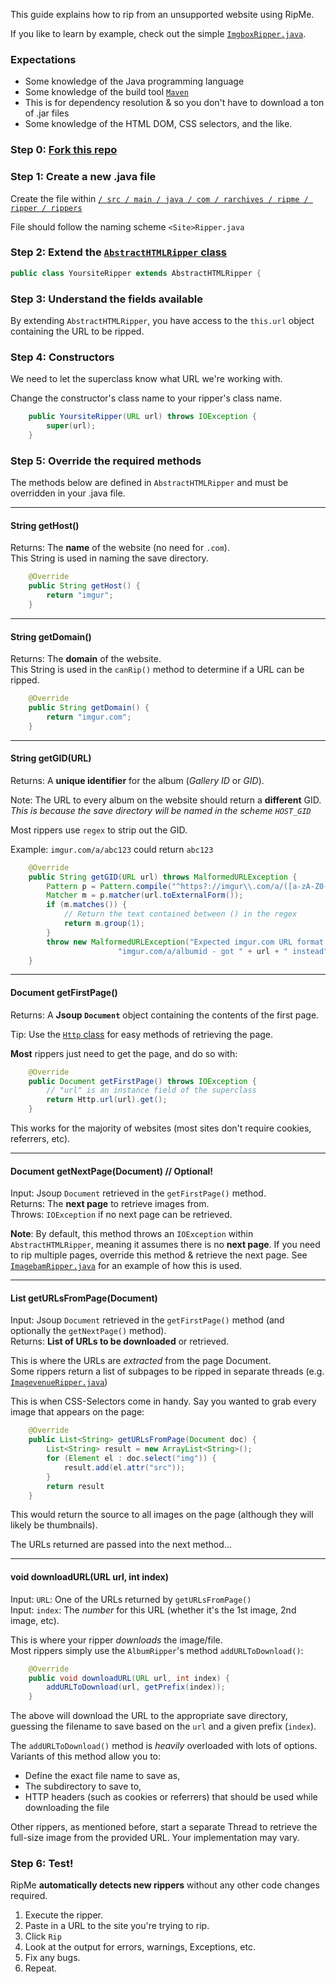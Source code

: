 This guide explains how to rip from an unsupported website using RipMe.

If you like to learn by example, check out the simple [`ImgboxRipper.java`](https://github.com/4pr0n/ripme/blob/master/src/main/java/com/rarchives/ripme/ripper/rippers/ImgboxRipper.java).

### Expectations
* Some knowledge of the Java programming language
* Some knowledge of the build tool [`Maven`](http://maven.apache.org/)
 * This is for dependency resolution & so you don't have to download a ton of .jar files
* Some knowledge of the HTML DOM, CSS selectors, and the like.

### Step 0: [Fork this repo](https://help.github.com/articles/fork-a-repo)

### Step 1: Create a new .java file
Create the file within [`/ src / main / java / com / rarchives / ripme / ripper / rippers`](https://github.com/4pr0n/ripme/tree/master/src/main/java/com/rarchives/ripme/ripper/rippers)

File should follow the naming scheme `<Site>Ripper.java`

### Step 2: Extend the [`AbstractHTMLRipper` class](https://github.com/4pr0n/ripme/blob/master/src/main/java/com/rarchives/ripme/ripper/AbstractHTMLRipper.java)

```java
public class YoursiteRipper extends AbstractHTMLRipper {
```

### Step 3: Understand the fields available

By extending `AbstractHTMLRipper`, you have access to the `this.url` object containing the URL to be ripped.

### Step 4: Constructors

We need to let the superclass know what URL we're working with.

Change the constructor's class name to your ripper's class name.

```java
    public YoursiteRipper(URL url) throws IOException {
        super(url);
    }
```

### Step 5: Override the required methods

The methods below are defined in `AbstractHTMLRipper` and must be overridden in your .java file.

---

#### String getHost()

Returns: The **name** of the website (no need for `.com`).  
This String is used in naming the save directory.  
```java
    @Override
    public String getHost() {
        return "imgur";
    }
```

---

#### String getDomain()

Returns: The **domain** of the website.  
This String is used in the `canRip()` method to determine if a URL can be ripped.  
```java
    @Override
    public String getDomain() {
        return "imgur.com";
    }
```

---

#### String getGID(URL)

Returns: A **unique identifier** for the album (*Gallery ID* or *GID*).

Note: The URL to every album on the website should return a **different** GID.  
*This is because the save directory will be named in the scheme `HOST_GID`*

Most rippers use `regex` to strip out the GID.

Example: `imgur.com/a/abc123` could return `abc123`

```java
    @Override
    public String getGID(URL url) throws MalformedURLException {
        Pattern p = Pattern.compile("^https?://imgur\\.com/a/([a-zA-Z0-9]+).*$");
        Matcher m = p.matcher(url.toExternalForm());
        if (m.matches()) {
            // Return the text contained between () in the regex
            return m.group(1);
        }
        throw new MalformedURLException("Expected imgur.com URL format: " +
                        "imgur.com/a/albumid - got " + url + " instead");
    }
```

---

#### Document getFirstPage()

Returns: A **Jsoup `Document`** object containing the contents of the first page.  

Tip: Use the [`Http` class](https://github.com/4pr0n/ripme/blob/master/src/main/java/com/rarchives/ripme/utils/Http.java) for easy methods of retrieving the page.

**Most** rippers just need to get the page, and do so with:

```java
    @Override
    public Document getFirstPage() throws IOException {
        // "url" is an instance field of the superclass
        return Http.url(url).get();
    }
```

This works for the majority of websites (most sites don't require cookies, referrers, etc).

---

#### Document getNextPage(Document) // Optional!

Input: Jsoup `Document` retrieved in the `getFirstPage()` method.  
Returns: The **next page** to retrieve images from.  
Throws: `IOException` if no next page can be retrieved.

**Note**: By default, this method throws an `IOException` within `AbstractHTMLRipper`, meaning it assumes there is no **next page**. If you need to rip multiple pages, override this method & retrieve the next page. See [`ImagebamRipper.java`](https://github.com/4pr0n/ripme/blob/master/src/main/java/com/rarchives/ripme/ripper/rippers/ImagebamRipper.java#L70) for an example of how this is used.

---

#### List<String> getURLsFromPage(Document)

Input: Jsoup `Document` retrieved in the `getFirstPage()` method (and optionally the `getNextPage()` method).  
Returns: **List of URLs to be downloaded** or retrieved.

This is where the URLs are *extracted* from the page Document.  
Some rippers return a list of subpages to be ripped in separate threads (e.g. [`ImagevenueRipper.java`](https://github.com/4pr0n/ripme/blob/master/src/main/java/com/rarchives/ripme/ripper/rippers/ImagevenueRipper.java#L67))

This is when CSS-Selectors come in handy. Say you wanted to grab every image that appears on the page:

```java
    @Override
    public List<String> getURLsFromPage(Document doc) {
        List<String> result = new ArrayList<String>();
        for (Element el : doc.select("img")) {
            result.add(el.attr("src"));
        }
        return result
    }
```

This would return the source to all images on the page (although they will likely be thumbnails).

The URLs returned are passed into the next method...

---

#### void downloadURL(URL url, int index)

Input: `URL`: One of the URLs returned by `getURLsFromPage()`  
Input: `index`: The *number* for this URL (whether it's the 1st image, 2nd image, etc).

This is where your ripper *downloads* the image/file.  
Most rippers simply use the `AlbumRipper`'s method `addURLToDownload()`:
```java
    @Override
    public void downloadURL(URL url, int index) {
        addURLToDownload(url, getPrefix(index));
    }
```

The above will download the URL to the appropriate save directory, guessing the filename to save based on the `url` and a given prefix (`index`).

The `addURLToDownload()` method is *heavily* overloaded with lots of options.  
Variants of this method allow you to:
* Define the exact file name to save as,
* The subdirectory to save to,
* HTTP headers (such as cookies or referrers) that should be used while downloading the file

Other rippers, as mentioned before, start a separate Thread to retrieve the full-size image from the provided URL. Your implementation may vary.

### Step 6: Test!

RipMe **automatically detects new rippers** without any other code changes required.

1. Execute the ripper.  
2. Paste in a URL to the site you're trying to rip.
3. Click `Rip`
4. Look at the output for errors, warnings, Exceptions, etc.
5. Fix any bugs.
6. Repeat.